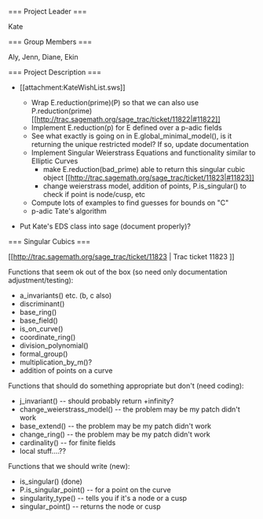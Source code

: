 === Project Leader ===

Kate

=== Group Members ===

Aly, Jenn, Diane, Ekin

=== Project Description ===

* [[attachment:KateWishList.sws]]
  * Wrap E.reduction(prime)(P) so that we can also use P.reduction(prime) [[http://trac.sagemath.org/sage_trac/ticket/11822|#11822]]
  * Implement E.reduction(p) for E defined over a p-adic fields 
  * See what exactly is going on in E.global_minimal_model(), is it returning the unique restricted model?  If so, update documentation
  * Implement Singular Weierstrass Equations and functionality similar to Elliptic Curves 
     * make E.reduction(bad_prime) able to return this singular cubic object [[http://trac.sagemath.org/sage_trac/ticket/11823|#11823]]
     * change weierstrass model, addition of points, P.is_singular() to check if point is node/cusp, etc
  * Compute lots of examples to find guesses for bounds on "C"
  * p-adic Tate's algorithm

* Put Kate's EDS class into sage (document properly)?

=== Singular Cubics ===

[[http://trac.sagemath.org/sage_trac/ticket/11823 | Trac ticket 11823 ]]

Functions that seem ok out of the box (so need only documentation adjustment/testing):

* a_invariants() etc. (b, c also)
* discriminant()
* base_ring()
* base_field()
* is_on_curve()
* coordinate_ring()
* division_polynomial()
* formal_group()
* multiplication_by_m()?
* addition of points on a curve

Functions that should do something appropriate but don't (need coding):

* j_invariant() -- should probably return +infinity?
* change_weierstrass_model() -- the problem may be my patch didn't work
* base_extend() -- the problem may be my patch didn't work
* change_ring() -- the problem may be my patch didn't work
* cardinality() -- for finite fields
* local stuff....??

Functions that we should write (new):

* is_singular() (done)
* P.is_singular_point() -- for a point on the curve
* singularity_type() -- tells you if it's a node or a cusp
* singular_point() -- returns the node or cusp

